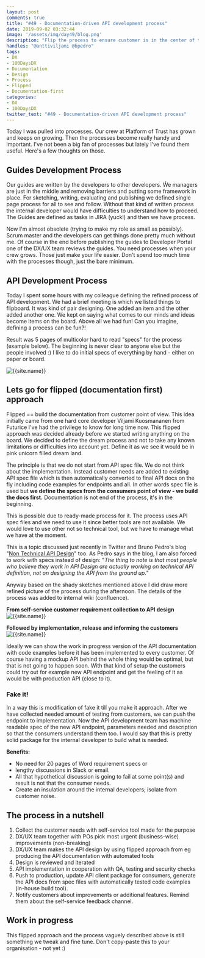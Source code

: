 ```yaml
---
layout: post
comments: true
title: "#49 - Documentation-driven API development process"
date: 2019-09-02 03:32:44
image: '/assets/img/day49/blog.png'
description: "Flip the process to ensure customer is in the center of the process"
handles: "@anttiviljami @bpedro" 
tags:
- DX 
- 100DaysDX
- Documentation
- Design
- Process
- Flipped
- Documentation-first
categories:
- DX
- 100DaysDX
twitter_text: "#49 - Documentation-driven API development process"
---
```


Today I was pulled into processes. Our crew at Platform of Trust has grown and keeps on growing. Then the processes become really handy and important. I've not been a big fan of processes but lately I've found them useful. Here's a few thoughts on those. 

## Guides Development Process

Our guides are written by the developers to other developers. Ẃe managers are just in the middle and removing barriers and putting some framework in place. For sketching, writing, evaluating and publishing we defined single page process for all to see and follow. Without that kind of written process the internal developer would have difficulties to understand how to proceed. The Guides are defined as tasks in JIRA (yuck!) and then we have process. 

Now I'm almost obsolete (trying to make my role as small as possibly). Scrum master and the developers can get things done pretty much without me. Of course in the end before publishing the guides to Developer Portal one of the DX/UX team reviews the guides. You need processes when your crew grows. Those just make your life easier. Don't spend too much time with the processes though, just the bare minimum. 

## API Development Process 

Today I spent some hours with my colleague defining the refined process of API development. We had a brief meeting is which we listed things to flipboard. It was kind of pair designing. One added an item and the other added another one. We kept on saying what comes to our minds and ideas become items on the board. Above all we had fun! Can you imagine, defining a process can be fun?!

Result was 5 pages of multicolor hard to read "specs" for the process (example below). The beginning is never clear to anyone else but the people involved :) I like to do initial specs of everything by hand - either on paper or board. 

<img itemprop="image" src="/assets/img/day49/sketch.png" alt="{{site.name}}"/>

## Lets go for flipped (documentation first) approach

Flipped == build the documentation from customer point of view. This idea initially came from one hard core developer Viljami Kuosmananen from Futurice I've had the privilege to know for long time now. This flipped approach was decided already before we started writing anything on the board. We decided to define the dream process and not to take any known limitations or difficulties into account yet. Define it as we see it would be in pink unicorn filled dream land. 

The principle is that we do not start from API spec file. We do not think about the implementation. Instead customer needs are added to existing API spec file which is then automatically converted to final API docs on the fly including code examples for endpoints and all. In other words spec file is used but **we define the specs from the consumers point of view - we build the docs first.** Documentation is not end of the process, it's in the beginning. 

This is possible due to ready-made process for it. The process uses API spec files and we need to use it since better tools are not available. We would love to use other not so technical tool, but we have to manage what we have at the moment. 

This is a topic discussed just recently in Twitter and Bruno Pedro's blog "[Non Technical API Design](https://brunopedro.com/2019/08/27/non-technical-api-design/)" too. As Pedro says in the blog, I am also forced to work with specs instead of design: "_The thing to note is that most people who believe they work in API Design are actually working on technical API definition, not on designing the API from the ground up._"

Anyway based on the shady sketches mentioned above I did draw more refined picture of the process during the afternoon. The details of the process was added to internal wiki (confluence). 

**From self-service customer requirement collection to API design**
<img itemprop="image" src="/assets/img/day49/process1.png" alt="{{site.name}}"/>

**Followed by implementation, release and informing the customers**  
<img itemprop="image" src="/assets/img/day49/process2.png" alt="{{site.name}}"/>

Ideally we can show the work in progress version of the API documentation with code examples before it has been implemented to every customer. Of course having a mockup API behind the whole thing would be optimal, but that is not going to happen soon. With that kind of setup the customers could try out for example new API endpoint and get the feeling of it as would be with production API (close to it). 

### Fake it!

In a way this is modification of fake it till you make it approach. After we have collected needed amount of testing from customers, we can push the endpoint to implementation. Now the API development team has machine readable spec of the new API endpoint, parameters needed and description so that the consumers understand them too. I would say that this is pretty solid package for the internal developer to build what is needed. 

**Benefits:** 

* No need for 20 pages of Word requirement specs or 
* lengthy discussions in Slack or email. 
* All that hypothetical discussion is going to fail at some point(s) and result is not that the consumer needs. 
* Create an insulation around the internal developers; isolate from customer noise. 

## The process in a nutshell 

1. Collect the customer needs with self-service tool made for the purpose
2. DX/UX team together with POs pick most urgent (business-wise) improvements (non-breaking)
3. DX/UX team makes the API design by using flipped approach from eg producing the API documentation with automated tools
4. Design is reviewed and iterated
5. API implementation in cooperation with QA, testing and security checks
6. Push to production, update API client package for consumers, generate the API docs from spec files with automatically tested code examples (in-house build tool). 
7. Notify customers about improvements or additional features. Remind them about the self-service feedback channel. 


## Work in progress

This flipped approach and the process vaguely described above is still something we tweak and fine tune. Don't copy-paste this to your organisation - not yet :) 